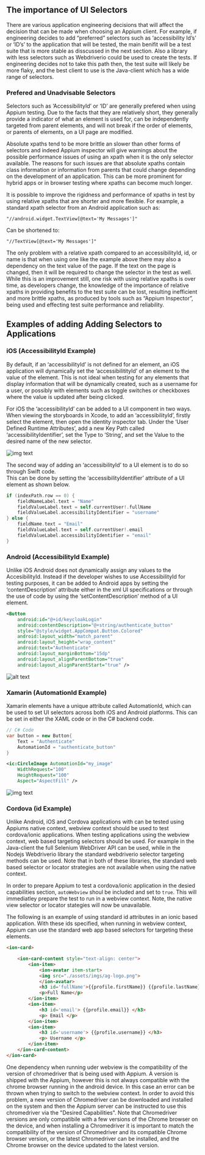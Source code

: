 ## The importance of UI Selectors
There are various application engineering decisions that will affect the decision that can 
be made when choosing an Appium client. For example, if engineering decides to add “preferred” 
selectors such as ‘accessibility Id’s’ or ‘ID’s’ to the application that will be tested, the 
main benifit will be a test suite that is more stable as disscussed in the next section. Also 
a library with less selectors such as Webdriverio could be used to create the tests.  If 
engineering decides not to take this path then, the test suite will likely be more flaky, and 
the best client to use is the Java-client which has a wide range of selectors.


### Prefered and Unadvisable Selectors

Selectors such as ‘AccessibilityId’ or ‘ID’ are generally prefered when using 
Appium testing. Due to the facts that they are relatively short, they generally 
provide a indicator of what an element is used for, can be independently targeted 
from parent elements, and will not break if the order of elements, or parents of 
elements, on a UI page are modified. 

Absolute xpaths tend to be more brittle an slower than other forms of selectors 
and indeed Appium inspector will give warnings about the possible performance 
issues of using an xpath when it is the only selector available.  The reasons for 
such issues are that absolute xpaths contain class information or information from 
parents that could change depending on the development of an application.  This 
can be more prominent for hybrid apps or in browser testing where xpaths can become
 much longer. 

It is possible to improve the rigidness and performance of xpaths in test by using 
relative xpaths that are shorter and more flexible.  For example, a standard xpath 
selector from an Android application such as:

    "//android.widget.TextView[@text='My Messages']"

Can be shortened to:

	"//TextView[@text='My Messages']"

The only problem with a relative xpath compared to an accessibilityId, id, or name 
is that when using one like the example above there may also a dependency on the 
text value of the page.  If the text on the page is changed, then it will be required 
to change the selector in the test as well.   While this is an improvement still, one 
risk with using relative xpaths is over time, as developers change, the knowledge of 
the importance of relative xpaths in providing benefits to the test suite can be lost, 
resulting inefficient and more brittle xpaths, as produced by tools such as “Appium 
Inspector”, being used and effecting test suite performance and reliability. 

## Examples of adding Adding Selectors to Applications

### iOS (AccessibilityId Example)

By default, if an ‘accessibilityId’ is not defined for an element, an iOS application will 
dynamically set the ‘accessibilitityId’ of an element to the value of the element. This is not 
ideal when testing for any elements that display information that will be dynamically created, 
such as a username for a user, or possibly with elements such as toggle switches or checkboxes 
where the value is updated after being clicked.

For iOS the ‘accessibilityId’ can be added to a UI component in two ways. When viewing the 
storyboards in Xcode, to add an ‘accessibilityId’, firstly select the element, then open the 
identity inspector tab. Under the ‘User Defined Runtime Attributes’, add a new Key Path called 
‘accessibilityIdentifier’, set the Type to ‘String’, and set the Value to the desired name of 
the new selector.


![img text](./images/adding_accessibilityid_xcode_identity_inspector_panel.png "Adding AccessibilityId Via Xcode Identity Inspector Panel")

The second way of adding an ‘accessibilityId’ to a UI element is to do so through Swift code.  
This can be done by setting the ‘accessibilityIdentifier’ attribute of a UI element as shown 
below.

```swift
if (indexPath.row == 0) {
    fieldNameLabel.text = "Name"
    fieldValueLabel.text = self.currentUser!.fullName
    fieldValueLabel.accessibilityIdentifier = "username"
} else {
    fieldName.text = "Email"
    fieldValueLabel.text = self.currentUser!.email
    fieldValueLabel.accessibilityIdentifier = "email"
}
```

### Android (AccessibilityId Example)
Unlike iOS Android does not dynamically assign any values to the AccesibilityId.  Instead if 
the developer wishes to use AccessibilityId for testing purposes, it can be added to Android 
apps by setting the ‘contentDescription’ attribute either in the xml UI specifications or 
through the use of code by using the ‘setContentDescription’ method of a UI element.  


```xml
<Button 
    android:id="@+id/keycloakLogin"
    android:contentDescription="@+string/authenticate_button"
    style="@style/widget.AppCompat.Button.Colored"
    android:layout_width="match_parent"
    android:layout_height="wrap_content"
    android:text="Authenticate"
    android:layout_marginBottom="15dp"
    android:layout_alignParentBottom="true"
    android:layout_alignParentStart="true" />
```


![alt text](./images/authenticate_button_in_appium_inspector.png "Accessibility Id Now Available to Use")

### Xamarin (AutomationId Example)
Xamarin elements have a unique attribute called AutomationId, which can be used to set UI selectors 
across both iOS and Android platforms.  This can be set in either the XAML code or in the C# backend 
code.  

```cs
// C# Code
var button = new Button{
    Text = "Authenticate"
    AutomationId = "authenticate_button"
}
```


```xml
<ic:CircleImage AutomationId="my_image" 
    WidthRequest="100" 
    HeightRequest="100"
    Aspect="AspectFill" />
```



![img text](./images/accessibilityid_set_from_automationid.png "Resulting in AccessibilityId and Name Attributes Being set as Shown in Appium Inspector")

### Cordova (id Example)

Unlike Android, iOS and Cordova applications with can be tested using Appiums native context, webview
context should be used to test cordova/ionic applications.  When testing applications using the webview
context, web based targeting selectors should be used.  For example in the Java-client the full Selenium
WebDriver API can be used, while in the Nodejs Webdriverio library the standard webdriverio selector 
targeting methods can be used.  Note that in both of these libraries, the standard web based selector or
locator strategies are not available when using the native context.

In order to prepare Appium to test a cordova/ionic application in the desied capabilities section,
`autoWebview` shoul be included and set to `true`.  This will immediatley prepare the test to run in a
webview context.  Note, the native view selector or locator stategies will now be unavailable.

The following is an example of using standard id attributes in an ionic based application.  With these
ids specified, when running in webview context, Appium can use the standard web app based selectors for
targeting these elements.  

```html
<ion-card>

    <ion-card-content style="text-align: center">
        <ion-item>
            <ion-avatar item-start>
            <img src="./assets/imgs/ag-logo.png">
            </ion-avatar>
            <h3 id='fullName'>{{profile.firstName}} {{profile.lastName}}</h3>
            <p>Full Name</p>
        </ion-item>
        <ion-item>
            <h3 id='email'> {{profile.email}} </h3>
            <p> Email </p>
        </ion-item>
        <ion-item>
            <h3 id='username'> {{profile.username}} </h3>
            <p> Username </p>
        </ion-item>
    </ion-card-content>
</ion-card>
```

One dependency when running uder webview is the compatibility of the version of chromedriver that is
being used with Appium.  A version is shipped with the Appium, however this is not always compatible
with the chrome browser running in the android device.  In this case an error can be thrown when 
trying to switch to the webview context.  In order to avoid this problem, a new version of Chromedriver
can be downloaded and installed on the system and then the Appium server can be instructed to use this
chromedriver via the "Desired Capabilities".  Note that Chromedriver versions are only compatibile with
a few versions of the Chrome browser on the device, and when installing a Chromedriver it is important
to match the compatibility of the version of Chromedriver and its compatible Chrome browser version, or
the latest Chromedriver can be installed, and the Chrome browser on the device updated to the latest 
version.